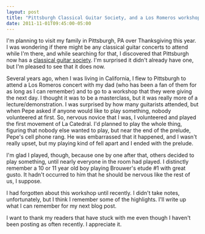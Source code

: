 ```yaml
---
layout: post
title: "Pittsburgh Classical Guitar Society, and a Los Romeros workshop (part 1)"
date: 2011-11-01T09:45:00-05:00
---
```


I'm planning to visit my family in Pittsburgh, PA over Thanksgiving this year. I was wondering if there might be any classical guitar concerts to attend while I'm there, and while searching for that, I discovered that Pittsburgh now has a <a href="http://chadbecks.com/tag/pittsburgh-classical-guitar/">classical guitar society</a>. I'm surprised it didn't already have one, but I'm pleased to see that it does now.

Several years ago, when I was living in California, I flew to Pittsburgh to attend a Los Romeros concert with my dad (who has been a fan of them for as long as I can remember) and to go to a workshop that they were giving the next day. I thought it was to be a masterclass, but it was really more of a lecture/demonstration. I was surprised by how many guitarists attended, but when Pepe asked if anyone would like to play something, nobody volunteered at first. So, nervous novice that I was, I volunteered and played the first movement of La Catedral. I'd planned to play the whole thing, figuring that nobody else wanted to play, but near the end of the prelude, Pepe's cell phone rang. He was embarrassed that it happened, and I wasn't really upset, but my playing kind of fell apart and I ended with the prelude.

I'm glad I played, though, because one by one after that, others decided to play something, until nearly everyone in the room had played. I distinctly remember a 10 or 11 year old boy playing Brouwer's etude #1 with great gusto. It hadn't occurred to him that he should be nervous like the rest of us, I suppose.

I had forgotten about this workshop until recently. I didn't take notes, unfortunately, but I think I remember some of the highlights. I'll write up what I can remember for my next blog post.

I want to thank my readers that have stuck with me even though I haven't been posting as often recently. I appreciate it.

